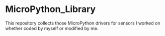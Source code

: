 # MicroPython_Library

This repository collects those MicroPython drivers for sensors I worked on whether coded by myself or modified by me.
